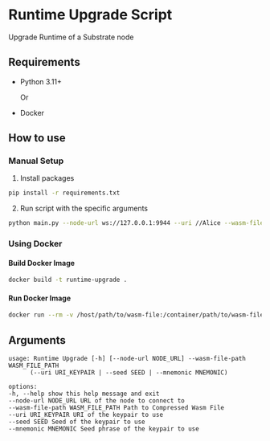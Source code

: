# Runtime Upgrade Script

Upgrade Runtime of a Substrate node

## Requirements

- Python 3.11+

  Or

- Docker

## How to use

### Manual Setup

1. Install packages

```bash
pip install -r requirements.txt
```

2. Run script with the specific arguments

```bash
python main.py --node-url ws://127.0.0.1:9944 --uri //Alice --wasm-file-path /path/to/wasm-file
```

### Using Docker

#### Build Docker Image

```bash
docker build -t runtime-upgrade .
```

#### Run Docker Image

```bash
docker run --rm -v /host/path/to/wasm-file:/container/path/to/wasm-file runtime-upgrade --node-url ws://127.0.0.1:9944 --uri //Alice --wasm-file-path /container/path/to/wasm-file
```

## Arguments

```
usage: Runtime Upgrade [-h] [--node-url NODE_URL] --wasm-file-path WASM_FILE_PATH
      (--uri URI_KEYPAIR | --seed SEED | --mnemonic MNEMONIC)

options:
-h, --help show this help message and exit
--node-url NODE_URL URL of the node to connect to
--wasm-file-path WASM_FILE_PATH Path to Compressed Wasm File
--uri URI_KEYPAIR URI of the keypair to use
--seed SEED Seed of the keypair to use
--mnemonic MNEMONIC Seed phrase of the keypair to use

```
